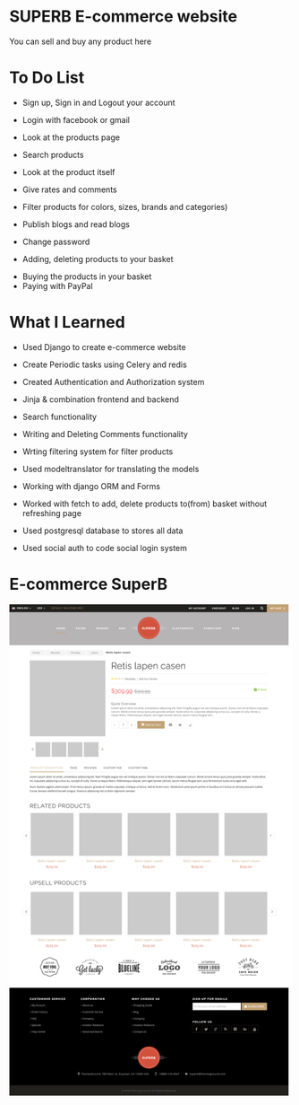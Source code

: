 # SUPERB E-commerce website
You can sell and buy any product here

# To Do List
- Sign up, Sign in and Logout your account
* Login with facebook or gmail
+ Look at the products page
- Search products
* Look at the product itself
+ Give rates and comments
- Filter products for colors, sizes, brands and categories)
* Publish blogs and read blogs
+ Change password
- Adding, deleting products to your basket
* Buying the products in your basket
* Paying with PayPal


# What I Learned
- Used Django to create e-commerce website
+ Create Periodic tasks using Celery and redis
- Created Authentication and Authorization system
+ Jinja & combination frontend and backend
- Search functionality
+ Writing and Deleting Comments functionality
- Wrting filtering system for filter products
+ Used modeltranslator for translating the models
- Working with django ORM and Forms
+ Worked with fetch to add, delete products to(from) basket without refreshing page
- Used postgresql database to stores all data
+ Used social auth to code social login system

# E-commerce SuperB
![superb image](superb.png)
